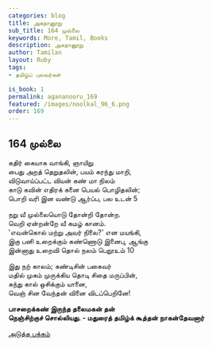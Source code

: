 ```yaml
---
categories: blog
title: அகநானூறு 
sub_title: 164 முல்லை
keywords: More, Tamil, Books
description: அகநானூறு 
author: Tamilan
layout: Ruby
tags:
- தமிழ்ப் புலவர்கள் 

is_book: 1
permalink: agananooru_169
featured: /images/noolkal_96_6.png
order: 169
---
```



## 164 முல்லை

கதிர் கையாக வாங்கி, ஞாயிறு  
பைது அறத் தெறுதலின், பயம் கரந்து மாறி,  
விடுவாய்ப்பட்ட வியன் கண் மா நிலம்  
காடு கவின் எதிரக் கனை பெயல் பொழிதலின்;  
பொறி வரி இன வண்டு ஆர்ப்ப, பல உடன் 5

நறு வீ முல்லையொடு தோன்றி தோன்ற.  
வெறி ஏன்றன்றே வீ கமழ் கானம்.  
'எவன்கொல் மற்று அவர் நிலை?' என மயங்கி,  
இகு பனி உறைக்கும் கண்ணொடு இனைபு, ஆங்கு  
இன்னாது உறைவி தொல் நலம் பெறூஉம் 10

இது நற் காலம்; கண்டிசின் பகைவர்  
மதில் முகம் முருக்கிய தொடி சிதை மருப்பின்,  
கந்து கால் ஒசிக்கும் யானை,  
வெஞ் சின வேந்தன் வினை விடப்பெறினே!

**பாசறைக்கண் இருந்த தலைமகன் தன்  
நெஞ்சிற்குச் சொல்லியது. - மதுரைத் தமிழ்க் கூத்தன் நாகன்தேவனார்**

[அடுத்த பக்கம்](agananooru_170)